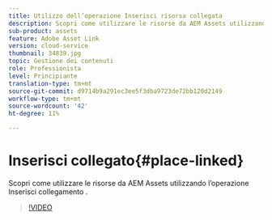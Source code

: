 ```yaml
---
title: Utilizzo dell’operazione Inserisci risorsa collegata
description: Scopri come utilizzare le risorse da AEM Assets utilizzando l’operazione Inserisci collegamento .
sub-product: assets
feature: Adobe Asset Link
version: cloud-service
thumbnail: 34839.jpg
topic: Gestione dei contenuti
role: Professionista
level: Principiante
translation-type: tm+mt
source-git-commit: d9714b9a291ec3ee5f3dba9723de72bb120d2149
workflow-type: tm+mt
source-wordcount: '42'
ht-degree: 11%

---
```



# Inserisci collegato{#place-linked}

Scopri come utilizzare le risorse da AEM Assets utilizzando l’operazione Inserisci collegamento .

>[!VIDEO](https://video.tv.adobe.com/v/34839/?quality=12)
